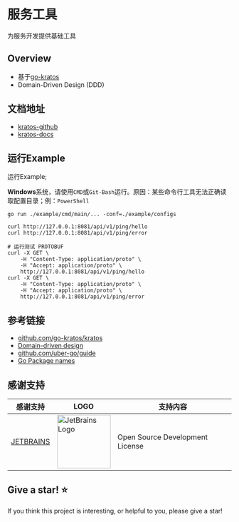 # 服务工具

为服务开发提供基础工具

## Overview

- 基于[go-kratos](https://github.com/go-kratos/kratos)
- Domain-Driven Design (DDD)

## 文档地址

- [kratos-github](https://github.com/go-kratos/kratos)
- [kratos-docs](https://go-kratos.dev/docs/)

## 运行Example

运行Example;

**Windows**系统，请使用`CMD`或`Git-Bash`运行。原因：某些命令行工具无法正确读取配置目录；例：`PowerShell`

```shell
go run ./example/cmd/main/... -conf=./example/configs

curl http://127.0.0.1:8081/api/v1/ping/hello
curl http://127.0.0.1:8081/api/v1/ping/error

# 运行测试 PROTOBUF
curl -X GET \
    -H "Content-Type: application/proto" \
    -H "Accept: application/proto" \
    http://127.0.0.1:8081/api/v1/ping/hello
curl -X GET \
    -H "Content-Type: application/proto" \
    -H "Accept: application/proto" \
    http://127.0.0.1:8081/api/v1/ping/error
```

## 参考链接

- [github.com/go-kratos/kratos](https://github.com/go-kratos/kratos)
- [Domain-driven design](https://en.wikipedia.org/wiki/Domain-driven_design)
- [github.com/uber-go/guide](https://github.com/uber-go/guide)
- [Go Package names](https://blog.golang.org/package-names)

## 感谢支持

| 感谢支持                                   | LOGO                                                                                                                            | 支持内容                            |
|----------------------------------------|---------------------------------------------------------------------------------------------------------------------------------|---------------------------------|
| [JETBRAINS](https://www.jetbrains.com) | <img src="https://resources.jetbrains.com/storage/products/company/brand/logos/jb_beam.svg"  width="120" alt="JetBrains Logo"> | Open Source Development License |

## Give a star! ⭐

If you think this project is interesting, or helpful to you, please give a star!
